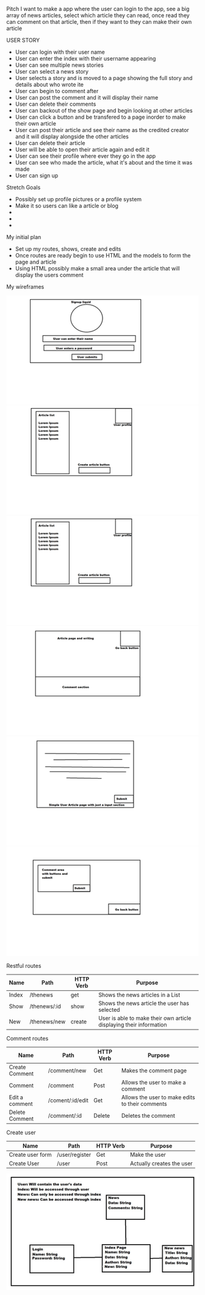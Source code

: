 Pitch
I want to make a app where the user can login to the app, see a big array of news articles, select which article they can read, once read they can comment on that article, then if they want to they can make their own article


USER STORY
- User can login with their user name
- User can enter the index with their username appearing
- User can see multiple news stories 
- User can select a news story
- User selects a story and is moved to a page showing the full story and details about who wrote ite
- User can begin to comment after 
- User can post the comment and it will display their name 
- User can delete their comments 
- User can backout of the show page and begin looking at other articles
- User can click a button and be transfered to a page inorder to make their own article
- User can post their article and see their name as the credited creator and it will display alongside the other articles
- User can delete their article
- User will be able to open their article again and edit it
- User can see their profile where ever they go in the app
- User can see who made the article, what it's about and the time it was made
- User can sign up  

Stretch Goals

- Possibly set up profile pictures or a profile system
- Make it so users can like a article or blog
- 
- 
- 


My initial plan

- Set up my routes, shows, create and edits
- Once routes are ready begin to use HTML and the models to form the page and article
- Using HTML possibly make a small area under the article that will display the users comment

My wireframes 

![Wireframe 1](/wireframes/LoginPage.png)
![Wireframe 2](/wireframes/SignPage.png)
![Wireframe 3](/wireframes/IndexPage.png)
![Wireframe 4](/wireframes/ShowPage.png)
![Wireframe 5](/wireframes/NewPage.png)
![Wireframe 6](/wireframes/CommentsPage.png)


Restful routes

| Name  |  Path          | HTTP Verb | Purpose |
| -- | -- | -- | -- |
| Index | /thenews       | get       | Shows the news articles in a List |
| Show  | /thenews/:id   | show      | Shows the news article the user has selected |
| New   | /thenews/new   | create    | User is able to make their own article displaying their information |



Comment routes 

| Name    | Path | HTTP Verb    | Purpose |
| -- | -- | -- | -- |
| Create Comment | /comment/new | Get    | Makes the comment page
| Comment        | /comment     | Post   | Allows the user to make a  comment |
| Edit a comment | /coment/:id/edit | Get | Allows the user to make edits to their comments |
| Delete Comment | /comment/:id | Delete | Deletes the comment |



Create user 

| Name        | Path           | HTTP Verb | Purpose |
| -- | -- | -- | -- |
| Create user form | /user/register | Get       | Make the user | 
| Create User | /user | Post | Actually creates the user |



![ERD](/wireframes/ERD.JPG)

